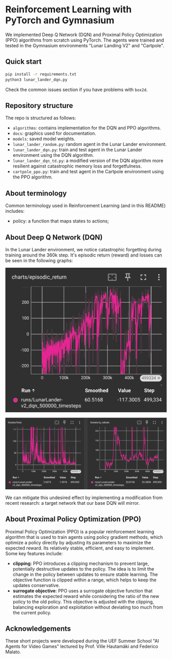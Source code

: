 # Reinforcement Learning with PyTorch and Gymnasium

We implemented Deep Q Network (DQN) and Proximal Policy Optimization (PPO) algorithms from scratch using PyTorch. The agents were trained and tested in the Gymnasium environments "Lunar Landing V2" and "Cartpole".

## Quick start

```sh
pip install -r requirements.txt
python3 lunar_lander_dqn.py
```

Check the common issues section if you have problems with `box2d`.

## Repository structure

The repo is structured as follows:

- `algorithms`: contains implementation for the DQN and PPO algorithms.
- `docs`: graphics used for documentation.
- `models`: saved model weights.
- `lunar_lander_random.py`: random agent in the Lunar Lander environment.
- `lunar_lander_dqn.py`: train and test agent in the Lunar Lander environment using the DQN algorithm.
- `lunar_lander_dqn_td.py`: a modified version of the DQN algorithm more resilient against catastrophic memory loss and forgetfulness.
- `cartpole_ppo.py`: train and test agent in the Cartpole environment using the PPO algorithm.

## About terminology

Common terminology used in Reinforcement Learning (and in this README) includes:

- policy: a function that maps states to actions;

## About Deep Q Network (DQN)

In the Lunar Lander environment, we notice catastrophic forgetting during training around the 360k step. It's episodic return (reward) and losses can be seen in the following graphs:

![Episodic return](docs/lunar_lander_dqn/episodic_return.png)

![Loss and q values charts](docs/lunar_lander_dqn/loss.png)

We can mitigate this undesired effect by implementing a modification from recent research: a target network that our base DQN will mirror.

## About Proximal Policy Optimization (PPO)

Proximal Policy Optimization (PPO) is a popular reinforcement learning algorithm that is used to train agents using policy gradient methods, which optimize a policy directly by adjusting its parameters to maximize the expected reward. Its relatively stable, efficient, and easy to implement. Some key features include:

- **clipping**: PPO introduces a clipping mechanism to prevent large, potentially destructive updates to the policy. The idea is to limit the change in the policy between updates to ensure stable learning. The objective function is clipped within a range, which helps to keep the updates conservative.
- **surrogate objective**: PPO uses a surrogate objective function that estimates the expected reward while considering the ratio of the new policy to the old policy. This objective is adjusted with the clipping, balancing exploration and exploitation without deviating too much from the current policy.

## Acknowledgements

These short projects were developed during the UEF Summer School "AI Agents for Video Games" lectured by Prof. Ville Hautamäki and Federico Malato.
